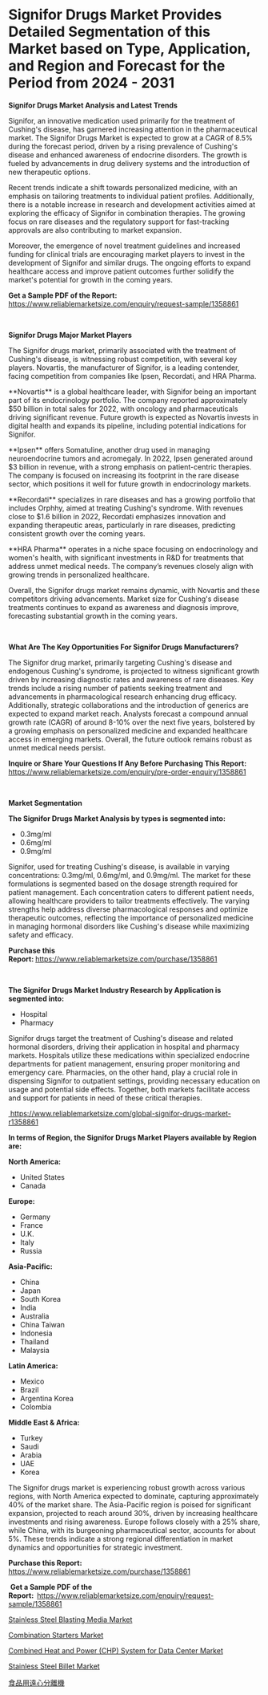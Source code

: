 <p><h1>Signifor Drugs Market Provides Detailed Segmentation of this Market based on Type, Application, and Region and Forecast for the Period from 2024 - 2031</h1></p><p><strong>Signifor Drugs Market Analysis and Latest Trends</strong></p>
<p><p>Signifor, an innovative medication used primarily for the treatment of Cushing's disease, has garnered increasing attention in the pharmaceutical market. The Signifor Drugs Market is expected to grow at a CAGR of 8.5% during the forecast period, driven by a rising prevalence of Cushing's disease and enhanced awareness of endocrine disorders. The growth is fueled by advancements in drug delivery systems and the introduction of new therapeutic options.</p><p>Recent trends indicate a shift towards personalized medicine, with an emphasis on tailoring treatments to individual patient profiles. Additionally, there is a notable increase in research and development activities aimed at exploring the efficacy of Signifor in combination therapies. The growing focus on rare diseases and the regulatory support for fast-tracking approvals are also contributing to market expansion.</p><p>Moreover, the emergence of novel treatment guidelines and increased funding for clinical trials are encouraging market players to invest in the development of Signifor and similar drugs. The ongoing efforts to expand healthcare access and improve patient outcomes further solidify the market's potential for growth in the coming years.</p></p>
<p><strong>Get a Sample PDF of the Report:&nbsp;</strong> <a href="https://www.reliablemarketsize.com/enquiry/request-sample/1358861">https://www.reliablemarketsize.com/enquiry/request-sample/1358861</a></p>
<p>&nbsp;</p>
<p><strong>Signifor Drugs Major Market Players</strong></p>
<p><p>The Signifor drugs market, primarily associated with the treatment of Cushing's disease, is witnessing robust competition, with several key players. Novartis, the manufacturer of Signifor, is a leading contender, facing competition from companies like Ipsen, Recordati, and HRA Pharma.</p><p>**Novartis** is a global healthcare leader, with Signifor being an important part of its endocrinology portfolio. The company reported approximately $50 billion in total sales for 2022, with oncology and pharmaceuticals driving significant revenue. Future growth is expected as Novartis invests in digital health and expands its pipeline, including potential indications for Signifor.</p><p>**Ipsen** offers Somatuline, another drug used in managing neuroendocrine tumors and acromegaly. In 2022, Ipsen generated around $3 billion in revenue, with a strong emphasis on patient-centric therapies. The company is focused on increasing its footprint in the rare disease sector, which positions it well for future growth in endocrinology markets.</p><p>**Recordati** specializes in rare diseases and has a growing portfolio that includes Orphhy, aimed at treating Cushing's syndrome. With revenues close to $1.6 billion in 2022, Recordati emphasizes innovation and expanding therapeutic areas, particularly in rare diseases, predicting consistent growth over the coming years.</p><p>**HRA Pharma** operates in a niche space focusing on endocrinology and women's health, with significant investments in R&D for treatments that address unmet medical needs. The company’s revenues closely align with growing trends in personalized healthcare.</p><p>Overall, the Signifor drugs market remains dynamic, with Novartis and these competitors driving advancements. Market size for Cushing's disease treatments continues to expand as awareness and diagnosis improve, forecasting substantial growth in the coming years.</p></p>
<p>&nbsp;</p>
<p><strong>What Are The Key Opportunities For Signifor Drugs Manufacturers?</strong></p>
<p><p>The Signifor drug market, primarily targeting Cushing's disease and endogenous Cushing's syndrome, is projected to witness significant growth driven by increasing diagnostic rates and awareness of rare diseases. Key trends include a rising number of patients seeking treatment and advancements in pharmacological research enhancing drug efficacy. Additionally, strategic collaborations and the introduction of generics are expected to expand market reach. Analysts forecast a compound annual growth rate (CAGR) of around 8-10% over the next five years, bolstered by a growing emphasis on personalized medicine and expanded healthcare access in emerging markets. Overall, the future outlook remains robust as unmet medical needs persist.</p></p>
<p><strong>Inquire or Share Your Questions If Any Before Purchasing This Report:</strong> <a href="https://www.reliablemarketsize.com/enquiry/pre-order-enquiry/1358861">https://www.reliablemarketsize.com/enquiry/pre-order-enquiry/1358861</a></p>
<p>&nbsp;</p>
<p><strong>Market Segmentation</strong></p>
<p><strong>The Signifor Drugs Market Analysis by types is segmented into:</strong></p>
<p><ul><li>0.3mg/ml</li><li>0.6mg/ml</li><li>0.9mg/ml</li></ul></p>
<p><p>Signifor, used for treating Cushing's disease, is available in varying concentrations: 0.3mg/ml, 0.6mg/ml, and 0.9mg/ml. The market for these formulations is segmented based on the dosage strength required for patient management. Each concentration caters to different patient needs, allowing healthcare providers to tailor treatments effectively. The varying strengths help address diverse pharmacological responses and optimize therapeutic outcomes, reflecting the importance of personalized medicine in managing hormonal disorders like Cushing's disease while maximizing safety and efficacy.</p></p>
<p><strong>Purchase this Report:&nbsp;</strong><a href="https://www.reliablemarketsize.com/purchase/1358861">https://www.reliablemarketsize.com/purchase/1358861</a></p>
<p>&nbsp;</p>
<p><strong>The Signifor Drugs Market Industry Research by Application is segmented into:</strong></p>
<p><ul><li>Hospital</li><li>Pharmacy</li></ul></p>
<p><p>Signifor drugs target the treatment of Cushing's disease and related hormonal disorders, driving their application in hospital and pharmacy markets. Hospitals utilize these medications within specialized endocrine departments for patient management, ensuring proper monitoring and emergency care. Pharmacies, on the other hand, play a crucial role in dispensing Signifor to outpatient settings, providing necessary education on usage and potential side effects. Together, both markets facilitate access and support for patients in need of these critical therapies.</p></p>
<p><a href="https://www.reliablemarketsize.com/global-signifor-drugs-market-r1358861">&nbsp;https://www.reliablemarketsize.com/global-signifor-drugs-market-r1358861</a></p>
<p><strong>In terms of Region, the Signifor Drugs Market Players available by Region are:</strong></p>
<p>
    <p> <strong> North America: </strong>
        <ul>
            <li>United States</li>
            <li>Canada</li>
        </ul>
        </p> 
    <p> <strong> Europe: </strong>
        <ul>
            <li>Germany</li>
            <li>France</li>
            <li>U.K.</li>
            <li>Italy</li>
            <li>Russia</li>
        </ul>
        </p> 
    <p> <strong> Asia-Pacific: </strong>
        <ul>
            <li>China</li>
            <li>Japan</li>
            <li>South Korea</li>
            <li>India</li>
            <li>Australia</li>
            <li>China Taiwan</li>
            <li>Indonesia</li>
            <li>Thailand</li>
            <li>Malaysia</li>
        </ul>
        </p> 
    <p> <strong> Latin America: </strong>
        <ul>
            <li>Mexico</li>
            <li>Brazil</li>
            <li>Argentina Korea</li>
            <li>Colombia</li>
        </ul>
        </p> 
    <p> <strong> Middle East & Africa: </strong>
        <ul>
            <li>Turkey</li>
            <li>Saudi</li>
            <li>Arabia</li>
            <li>UAE</li>
            <li>Korea</li>
        </ul>
    </p>
    </p>
<p><p>The Signifor drugs market is experiencing robust growth across various regions, with North America expected to dominate, capturing approximately 40% of the market share. The Asia-Pacific region is poised for significant expansion, projected to reach around 30%, driven by increasing healthcare investments and rising awareness. Europe follows closely with a 25% share, while China, with its burgeoning pharmaceutical sector, accounts for about 5%. These trends indicate a strong regional differentiation in market dynamics and opportunities for strategic investment.</p></p>
<p><strong>Purchase this Report: </strong><a href="https://www.reliablemarketsize.com/purchase/1358861">https://www.reliablemarketsize.com/purchase/1358861</a></p>
<p>&nbsp;<strong>Get a Sample PDF of the Report:&nbsp;&nbsp;</strong><a href="https://www.reliablemarketsize.com/enquiry/request-sample/1358861">https://www.reliablemarketsize.com/enquiry/request-sample/1358861</a></p>
<p><strong></strong></p>
<p><p><a href="https://issuu.com/reportprime-2/docs/stainless-steel-blasting-media-mark_48af98789f6002">Stainless Steel Blasting Media Market</a></p><p><a href="https://www.linkedin.com/pulse/combination-starters-market-global-insights-regional-analysis-xaqyf?trackingId=4LqWiYKpRTGwWitCoBBJ0g%3D%3D">Combination Starters Market</a></p><p><a href="https://www.linkedin.com/pulse/navigating-global-combined-heat-power-chp-system-data-8t1vf?trackingId=rvQhDK9nTge6joB9r33deg%3D%3D">Combined Heat and Power (CHP) System for Data Center Market</a></p><p><a href="https://issuu.com/reportprime-2/docs/stainless-steel-billet-market-size-_c5f56b77cff48f">Stainless Steel Billet Market</a></p><p><a href="https://medium.com/@amayrani15moore/centrifuge-in-food-market-%E3%81%AE%E3%82%B0%E3%83%AD%E3%83%BC%E3%83%90%E3%83%AB%E5%B8%82%E5%A0%B4%E6%A6%82%E8%A6%81%E3%81%AF-%E4%B8%96%E7%95%8C%E3%81%8A%E3%82%88%E3%81%B3%E4%B8%BB%E8%A6%81%E5%B8%82%E5%A0%B4%E3%81%AB%E3%81%8A%E3%81%91%E3%82%8B%E6%A5%AD%E7%95%8C%E3%81%AB%E5%BD%B1%E9%9F%BF%E3%82%92%E4%B8%8E%E3%81%88%E3%82%8B%E4%B8%BB%E8%A6%81%E3%81%AA%E3%83%88%E3%83%AC%E3%83%B3%E3%83%89%E3%81%AB%E3%81%A4%E3%81%84%E3%81%A6-%E7%8B%AC%E8%87%AA%E3%81%AE%E8%A6%96%E7%82%B9%E3%82%92%E6%8F%90%E4%BE%9B%E3%81%97%E3%81%BE%E3%81%99-b2d4de613a16">食品用遠心分離機</a></p></p>